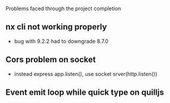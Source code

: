 Problems faced through the project completion

## nx cli not working properly

- bug with 9.2.2 had to downgrade 8.7.0

## Cors problem on socket

- instead express app.listen(), use socket srver(http.listen())

## Event emit loop while quick type on quilljs
